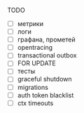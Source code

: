 TODO

- [ ] метрики
- [ ] логи
- [ ] графана, прометей
- [ ] opentracing
- [ ] transactional outbox
- [ ] FOR UPDATE
- [ ] тесты
- [ ] graceful shutdown
- [ ] migrations
- [ ] auth token blacklist
- [ ] ctx timeouts